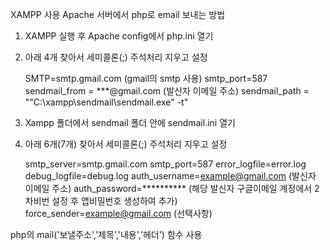 XAMPP 사용
Apache 서버에서 php로 email 보내는 방법

1. XAMPP 실행 후 Apache config에서 php.ini 열기
2. 아래 4개 찾아서 세미콜론(;) 주석처리 지우고 설정
   
   SMTP=smtp.gmail.com (gmail의 smtp 사용)
   smtp_port=587
   sendmail_from = ***@gmail.com (발신자 이메일 주소)
   sendmail_path = "\"C:\xampp\sendmail\sendmail.exe\" -t"

4. Xampp 폴더에서 sendmail 폴더 안에 sendmail.ini 열기
5. 아래 6개(7개) 찾아서 세미콜론(;) 주석처리 지우고 설정

   smtp_server=smtp.gmail.com
   smtp_port=587
   error_logfile=error.log
   debug_logfile=debug.log
   auth_username=example@gmail.com  (발신자 이메일 주소)
   auth_password=**********  (해당 발신자 구글이메일 계정에서 2차비번 설정 후 앱비밀번호 생성하여 추가)
   force_sender=example@gmail.com  (선택사항)



php의 mail('보낼주소','제목','내용','헤더') 함수 사용
